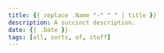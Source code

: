 ```yaml
---
title: {{ replace .Name "-" " " | title }}
description: A succinct description.
date: {{ .Date }}
tags: [all, sorts, of, stuff]
---
```

